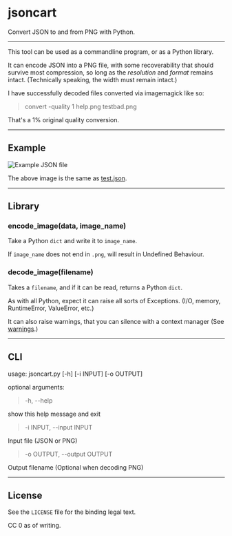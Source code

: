 # jsoncart

Convert JSON to and from PNG with Python.

---

This tool can be used as a commandline program, or as a Python library.

It can encode JSON into a PNG file, with some recoverability that should survive most compression, so long as the _resolution_ and _format_ remains intact. (Technically speaking, the width must remain intact.)

I have successfully decoded files converted via imagemagick like so:

> convert -quality 1 help.png testbad.png

That's a 1% original quality conversion.

---

## Example

![Example JSON file](https://git.sr.ht/~shakna/jsoncart/blob/master/test.png)

The above image is the same as [test.json](https://git.sr.ht/~shakna/jsoncart/blob/master/test.json).

---

## Library

### encode_image(data, image_name)

Take a Python `dict` and write it to `image_name`.

If `image_name` does not end in `.png`, will result in Undefined Behaviour.

### decode_image(filename)

Takes a `filename`, and if it can be read, returns a Python `dict`.

As with all Python, expect it can raise all sorts of Exceptions. (I/O, memory, RuntimeError, ValueError, etc.)

It can also raise warnings, that you can silence with a context manager (See [warnings](https://docs.python.org/3/library/warnings.html).)

---

## CLI

usage: jsoncart.py [-h] [-i INPUT] [-o OUTPUT]

optional arguments:

> -h, --help

show this help message and exit

> -i INPUT, --input INPUT

Input file (JSON or PNG)

> -o OUTPUT, --output OUTPUT

Output filename (Optional when decoding PNG)

---

## License

See the `LICENSE` file for the binding legal text.

CC 0 as of writing.
